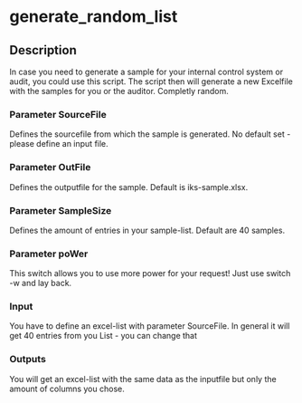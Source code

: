 # generate_random_list
## Description
In case you need to generate a sample for your internal control system or audit, you could use this script.
The script then will generate a new Excelfile with the samples for you or the auditor. Completly random.

### Parameter SourceFile 
Defines the sourcefile from which the sample is generated.
No default set - please define an input file.
### Parameter OutFile 
Defines the outputfile for the sample.
Default is iks-sample.xlsx.
### Parameter SampleSize
Defines the amount of entries in your sample-list.
Default are 40 samples.
### Parameter poWer
This switch allows you to use more power for your request! Just use switch -w and lay back.
	
### Input
You have to define an excel-list with parameter SourceFile.
In general it will get 40 entries from you List - you can change that

### Outputs
You will get an excel-list with the same data as the inputfile but only the amount of columns you chose.
